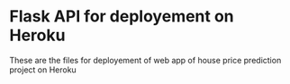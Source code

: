 # Flask API for deployement on Heroku
These are the files for deployement of web app of house price prediction project on Heroku
